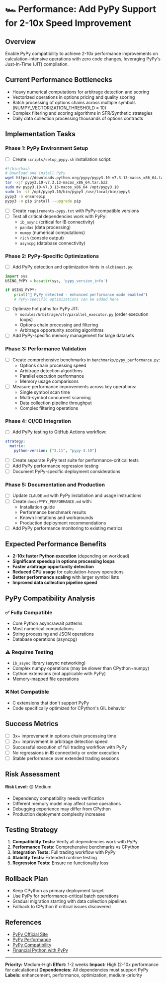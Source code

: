 # 🏎️ Performance: Add PyPy Support for 2-10x Speed Improvement

## Overview
Enable PyPy compatibility to achieve 2-10x performance improvements on calculation-intensive operations with zero code changes, leveraging PyPy's Just-In-Time (JIT) compilation.

## Current Performance Bottlenecks
- Heavy numerical computations for arbitrage detection and scoring
- Vectorized operations in options pricing and quality scoring
- Batch processing of options chains across multiple symbols (NUMPY_VECTORIZATION_THRESHOLD = 10)
- Complex filtering and scoring algorithms in SFR/Synthetic strategies
- Daily data collection processing thousands of options contracts

## Implementation Tasks

### Phase 1: PyPy Environment Setup
- [ ] Create `scripts/setup_pypy.sh` installation script:
```bash
#!/bin/bash
# Download and install PyPy
wget https://downloads.python.org/pypy/pypy3.10-v7.3.13-macos_x86_64.tar.bz2
tar -xjf pypy3.10-v7.3.13-macos_x86_64.tar.bz2
sudo mv pypy3.10-v7.3.13-macos_x86_64 /opt/pypy3.10
sudo ln -sf /opt/pypy3.10/bin/pypy3 /usr/local/bin/pypy3
pypy3 -m ensurepip
pypy3 -m pip install --upgrade pip
```
- [ ] Create `requirements-pypy.txt` with PyPy-compatible versions
- [ ] Test all critical dependencies work with PyPy:
  - `ib_async` (critical for IB connectivity)
  - `pandas` (data processing)
  - `numpy` (numerical computations)
  - `rich` (console output)
  - `asyncpg` (database connectivity)

### Phase 2: PyPy-Specific Optimizations
- [ ] Add PyPy detection and optimization hints in `alchimest.py`:
```python
import sys
USING_PYPY = hasattr(sys, 'pypy_version_info')

if USING_PYPY:
    print("🚀 PyPy detected - enhanced performance mode enabled")
    # PyPy-specific optimizations can be added here
```
- [ ] Optimize hot paths for PyPy JIT:
  - `modules/Arbitrage/sfr/parallel_executor.py` (order execution loops)
  - Options chain processing and filtering
  - Arbitrage opportunity scoring algorithms
- [ ] Add PyPy-specific memory management for large datasets

### Phase 3: Performance Validation
- [ ] Create comprehensive benchmarks in `benchmarks/pypy_performance.py`:
  - Options chain processing speed
  - Arbitrage detection algorithms
  - Parallel execution performance
  - Memory usage comparisons
- [ ] Measure performance improvements across key operations:
  - Single symbol scan time
  - Multi-symbol concurrent scanning
  - Data collection pipeline throughput
  - Complex filtering operations

### Phase 4: CI/CD Integration
- [ ] Add PyPy testing to GitHub Actions workflow:
```yaml
strategy:
  matrix:
    python-version: ["3.11", "pypy-3.10"]
```
- [ ] Create separate PyPy test suite for performance-critical tests
- [ ] Add PyPy performance regression testing
- [ ] Document PyPy-specific deployment considerations

### Phase 5: Documentation and Production
- [ ] Update `CLAUDE.md` with PyPy installation and usage instructions
- [ ] Create `docs/PYPY_PERFORMANCE.md` with:
  - Installation guide
  - Performance benchmark results
  - Known limitations and workarounds
  - Production deployment recommendations
- [ ] Add PyPy performance monitoring to existing metrics

## Expected Performance Benefits
- **2-10x faster Python execution** (depending on workload)
- **Significant speedup in options processing loops**
- **Faster arbitrage opportunity detection**
- **Reduced CPU usage** for calculation-heavy operations
- **Better performance scaling** with larger symbol lists
- **Improved data collection pipeline speed**

## PyPy Compatibility Analysis
### ✅ Fully Compatible
- Core Python async/await patterns
- Most numerical computations
- String processing and JSON operations
- Database operations (asyncpg)

### ⚠️ Requires Testing
- `ib_async` library (async networking)
- Complex numpy operations (may be slower than CPython+numpy)
- Cython extensions (not applicable with PyPy)
- Memory-mapped file operations

### ❌ Not Compatible
- C extensions that don't support PyPy
- Code specifically optimized for CPython's GIL behavior

## Success Metrics
- [ ] 3x+ improvement in options chain processing time
- [ ] 2x+ improvement in arbitrage detection speed
- [ ] Successful execution of full trading workflow with PyPy
- [ ] No regressions in IB connectivity or order execution
- [ ] Stable performance over extended trading sessions

## Risk Assessment
**Risk Level:** 🟡 Medium
- Dependency compatibility needs verification
- Different memory model may affect some operations
- Debugging experience may differ from CPython
- Production deployment complexity increases

## Testing Strategy
1. **Compatibility Tests:** Verify all dependencies work with PyPy
2. **Performance Tests:** Comprehensive benchmarks vs CPython
3. **Integration Tests:** Full trading workflow with PyPy
4. **Stability Tests:** Extended runtime testing
5. **Regression Tests:** Ensure no functionality loss

## Rollback Plan
- Keep CPython as primary deployment target
- Use PyPy for performance-critical batch operations
- Gradual migration starting with data collection pipelines
- Fallback to CPython if critical issues discovered

## References
- [PyPy Official Site](https://pypy.org/)
- [PyPy Performance](https://speed.pypy.org/)
- [PyPy Compatibility](https://doc.pypy.org/en/latest/cpython_differences.html)
- [Financial Python with PyPy](https://morepypy.blogspot.com/2021/08/pypy-and-numpy.html)

---
**Priority:** Medium-High
**Effort:** 1-2 weeks
**Impact:** High (2-10x performance for calculations)
**Dependencies:** All dependencies must support PyPy
**Labels:** enhancement, performance, optimization, medium-priority
